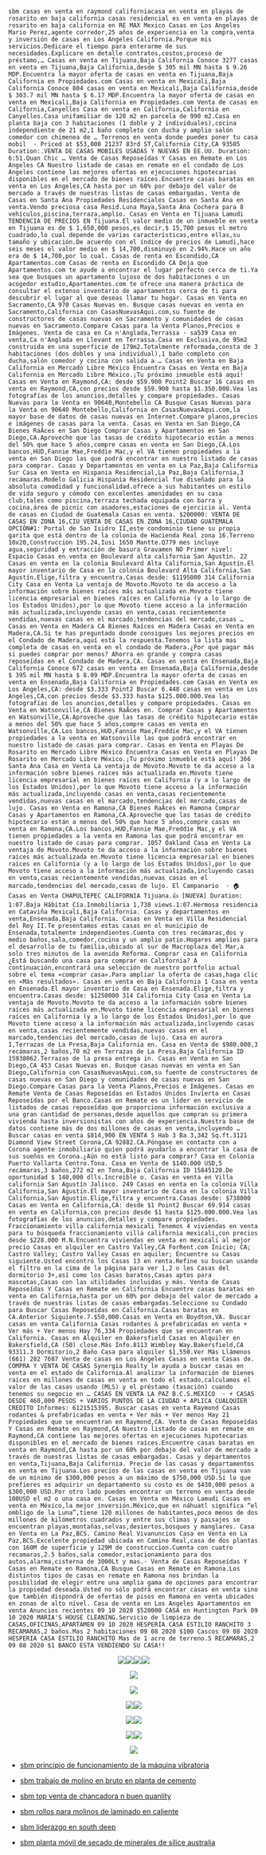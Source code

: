 
```
sbm casas en venta en raymond californiacasa en venta en playas de rosarito en baja california casas residencial es en venta en playas de rosarito en baja california en RE MAX Mexico Casas en Los Angeles Mario Perez,agente corredor,25 años de experiencia en la compra,venta y inversión de casas en Los Angeles California.Porque mis servicios.Dedicare el tiempo para enterarme de sus necesidades.Explicare en detalle contratos,costos,proceso de préstamo,… Casas en venta en Tijuana,Baja California Conoce 3277 casas en venta en Tijuana,Baja California,desde $ 305 mil MN hasta $ 9.26 MDP.Encuentra la mayor oferta de casas en venta en Tijuana,Baja California en Propiedades.com Casas en venta en Mexicali,Baja California Conoce 804 casas en venta en Mexicali,Baja California,desde $ 303.7 mil MN hasta $ 6.17 MDP.Encuentra la mayor oferta de casas en venta en Mexicali,Baja California en Propiedades.com Venta de casas en California,Canyelles Casa en venta en California,California en Canyelles.Casa unifamiliar de 120 m2 en parcela de 990 m2.Casa en planta baja con 3 habitaciones (1 doble y 2 individuales),cocina independiente de 21 m2,1 baño completo con ducha y amplio salón comedor con chimenea de … Terrenos en venta donde puedes poner tu casa mobil  · Priced at $53,000 21237 83rd ST,California City,CA 93505 Duration:.VENTA DE CASAS MOBILES USADAS Y NUEVAS EN EE.UU. Duration: 6:51.Quan Chic … Venta de Casas Reposeídas Y Casas en Remate en Los Angeles CA Nuestro listado de casas en remate en el condado de Los Angeles contiene las mejores ofertas en ejecuciones hipotecarias disponibles en el mercado de bienes raíces.Encuentre casas baratas en venta en Los Angeles,CA hasta por un 60% por debajo del valor de mercado a través de nuestras listas de casas embargadas. Venta de Casas en Santa Ana Propiedades Residenciales Casas en Santa Ana en venta.Vendo preciosa casa Resid.Luna Maya,Santa Ana Cochera para 8 vehículos,piscina,terraza,amplio. Casas en Venta en Tijuana Lamudi TENDENCIA DE PRECIOS EN Tijuana.El valor medio de un inmueble en venta en Tijuana es de $ 1,650,000 pesos,es decir,$ 15,700 pesos el metro cuadrado,lo cual depende de varias características,entre ellas,su tamaño y ubicación.De acuerdo con el índice de precios de Lamudi,hace seis meses el valor medio en $ 14,700,disminuyó en 2.94%.Hace un año era de $ 14,700,por lo cual. Casas de renta en Escondido,CA Apartamentos.com Casas de renta en Escondido CA Deja que Apartamentos.com te ayude a encontrar el lugar perfecto cerca de ti.Ya sea que busques un apartamento lujoso de dos habitaciones o un acogedor estudio,Apartamentos.com te ofrece una manera práctica de consultar el extenso inventario de apartamentos cerca de ti para descubrir el lugar al que deseas llamar tu hogar. Casas en Venta en Sacramento,CA 970 Casas Nuevas en. Busque casas nuevas en venta en Sacramento,California con CasasNuevasAqui.com,su fuente de constructores de casas nuevas en Sacramento y comunidades de casas nuevas en Sacramento.Compare Casas para la Venta Planos,Precios e Imágenes. Venta de casa en Ca n'Anglada,Terrassa · sa539 Casa en venta,Ca n'Anglada en Llevant en Terrassa.Casa en Exclusiva,de 95m2 construida en una superficie de 179m2.Totalmente reformada,consta de 3 habitaciones (dos dobles y una individual),1 baño completo con ducha,salón comedor y cocina con salida a … Casas en Venta en Baja California en Mercado Libre México Encuentra Casas en Venta en Baja California en Mercado Libre México.¡Tu próximo inmueble está aquí! Casas en Venta en Raymond,CA: desde $59.900 Point2 Buscar 16 casas en venta en Raymond,CA,con precios desde $59.900 hasta $1.350.000.Vea las fotografías de los anuncios,detalles y compare propiedades. Casas Nuevas para la Venta en 90640,Montebello CA Busque Casas Nuevas para la Venta en 90640 Montebello,California en CasasNuevasAqui.com,la mayor base de datos de casas nuevas en Internet.Compare planos,precios e imágenes de casas para la venta. Casas en Venta en San Diego,CA Bienes RaÃ­ces en San Diego Comprar Casas y Apartamentos en San Diego,CA.Aproveche que las tasas de crédito hipotecario están a menos del 50% que hace 5 años,compre casas en venta en San Diego,CA.Los bancos,HUD,Fannie Mae,Freddie Mac,y el VA tienen propiedades a la venta en San Diego las que podrá encontrar en nuestro listado de casas para comprar. Casas y Departamentos en venta en La Paz,Baja California Sur Casa en Venta en Hispania Residencial,La Paz,Baja California,3 recámaras.Modelo Galicia Hispania Residencial fue diseñado para la absoluta comodidad y funcionalidad.ofrece a sus habitantes un estilo de vida seguro y cómodo con excelentes amenidades en su casa club,tales como piscina,terraza techada equipada con barra y cocina,área de picnic con asadores,estaciones de ejercicio al. Venta de casas en Ciudad de Guatemala Casas en venta. $200000: VENTA DE CASAS EN ZONA 16,CIU VENTA DE CASAS EN ZONA 16,CIUDAD GUATEMALA OPCIÓN#1: Portal de San Isidro II,este condominio tiene su propia garita que está dentro de la colonia de Hacienda Real zona 16.Terreno 10x20,Construccion 195.24,Iusi 1650 Mantte.Q779 mes incluye agua,seguridad y extracción de basura Gravamen NO Primer nivel: Espacio Casas en venta en Boulevard alta california San Agustín. 22 Casas en venta en la colonia Boulevard Alta California,San Agustín.El mayor inventario de Casa en la colonia Boulevard Alta California,San Agustín.Elige,filtra y encuentra.Casas desde: $1195000 314 California City Casa en Venta La ventaja de Movoto.Movoto te da acceso a la información sobre bienes raíces más actualizada en.Movoto tiene licencia empresarial en bienes raíces en California (y a lo largo de los Estados Unidos),por lo que Movoto tiene acceso a la información más actualizada,incluyendo casas en venta,casas recientemente vendidas,nuevas casas en el marcado,tendencias del mercado,casas … Casas en Venta en Madera CA Bienes Raíces en Madera Casas en Venta en Madera,CA.Si te has preguntado donde consigues los mejores precios en el Condado de Madera,aquí está la respuesta.Tenemos la lista mas completa de casas en venta en el condado de Madera.¿Por qué pagar más si puedes comprar por menos? Ahorra en grande y compra casas reposeídas en el Condado de Madera,CA. Casas en venta en Ensenada,Baja California Conoce 672 casas en venta en Ensenada,Baja California,desde $ 395 mil MN hasta $ 8.09 MDP.Encuentra la mayor oferta de casas en venta en Ensenada,Baja California en Propiedades.com Casas en Venta en Los Angeles,CA: desde $3.333 Point2 Buscar 6.448 casas en venta en Los Angeles,CA,con precios desde $3.333 hasta $125.000.000.Vea las fotografías de los anuncios,detalles y compare propiedades. Casas en Venta en Watsonville,CA Bienes RaÃ­ces en. Comprar Casas y Apartamentos en Watsonville,CA.Aproveche que las tasas de crédito hipotecario están a menos del 50% que hace 5 años,compre casas en venta en Watsonville,CA.Los bancos,HUD,Fannie Mae,Freddie Mac,y el VA tienen propiedades a la venta en Watsonville las que podrá encontrar en nuestro listado de casas para comprar. Casas en Venta en Playas De Rosarito en Mercado Libre México Encuentra Casas en Venta en Playas De Rosarito en Mercado Libre México.¡Tu próximo inmueble está aquí! 366 Santa Ana Casa en Venta La ventaja de Movoto.Movoto te da acceso a la información sobre bienes raíces más actualizada en.Movoto tiene licencia empresarial en bienes raíces en California (y a lo largo de los Estados Unidos),por lo que Movoto tiene acceso a la información más actualizada,incluyendo casas en venta,casas recientemente vendidas,nuevas casas en el marcado,tendencias del mercado,casas de lujo. Casas en Venta en Ramona,CA Bienes RaÃ­ces en Ramona Comprar Casas y Apartamentos en Ramona,CA.Aproveche que las tasas de crédito hipotecario están a menos del 50% que hace 5 años,compre casas en venta en Ramona,CA.Los bancos,HUD,Fannie Mae,Freddie Mac,y el VA tienen propiedades a la venta en Ramona las que podrá encontrar en nuestro listado de casas para comprar. 1057 Oakland Casa en Venta La ventaja de Movoto.Movoto te da acceso a la información sobre bienes raíces más actualizada en.Movoto tiene licencia empresarial en bienes raíces en California (y a lo largo de los Estados Unidos),por lo que Movoto tiene acceso a la información más actualizada,incluyendo casas en venta,casas recientemente vendidas,nuevas casas en el marcado,tendencias del mercado,casas de lujo. El Campanario  · 🏠 Casas en Venta CHAPULTEPEC CALIFORNIA Tijuana.👍 [NUEVA] Duration: 1:07.Baja Hábitat Cía.Inmobiliaria 1,738 views.1:07.Hermosa residencia en Cataviña Mexicali,Baja California. Casas y departamentos en venta,Ensenada,Baja California. Casas en Venta en Villa Residencial del Rey II.Te presentamos estas casas en el municipio de Ensenada,totalmente independientes.Cuenta con tres recámaras,dos y medio baños,sala,comedor,cocina y un amplio patio.Hogares amplios para el desarrollo de tu familia,ubicado al sur de Macroplaza del Mar,a solo tres minutos de la avenida Reforma. Comprar casa en California ¿Está buscando una casa para comprar en California? A continuación,encontrará una selección de nuestro portfolio actual sobre el tema «comprar casa».Para ampliar la oferta de casas,haga clic en «Más resultados». Casas en venta en Baja California 1 Casa en venta en Ensenada.El mayor inventario de Casa en Ensenada.Elige,filtra y encuentra.Casas desde: $1250000 314 California City Casa en Venta La ventaja de Movoto.Movoto te da acceso a la información sobre bienes raíces más actualizada en.Movoto tiene licencia empresarial en bienes raíces en California (y a lo largo de los Estados Unidos),por lo que Movoto tiene acceso a la información más actualizada,incluyendo casas en venta,casas recientemente vendidas,nuevas casas en el marcado,tendencias del mercado,casas de lujo. Casa en aurora 1,Terrazas de La Presa,Baja California en. Casa en Venta de $980.000,3 recámaras,2 baños,70 m2 en Terrazas de La Presa,Baja California ID 15938062.Terrazas de la presa entrega in. Casas en Venta en San Diego,CA 453 Casas Nuevas en. Busque casas nuevas en venta en San Diego,California con CasasNuevasAqui.com,su fuente de constructores de casas nuevas en San Diego y comunidades de casas nuevas en San Diego.Compare Casas para la Venta Planos,Precios e Imágenes. Casas en Remate Venta de Casas Reposeídas en Estados Unidos Invierta en Casas Reposeídas por el Banco.Casas en Remate es un líder en servicio de listados de casas reposeídas que proporciona información exclusiva a una gran cantidad de personas,desde aquellos que compran su primera vivienda hasta inversionistas con años de experiencia.Nuestra base de datos contiene más de dos millones de casas en venta,incluyendo … Buscar casas en venta $814,900 EN VENTA 5 Hab 3 Ba 3,342 Sq.ft.3121 Diamond View Street Corona,CA 92882.CA.Póngase en contacto con a Corona agente inmobiliario quien podrá ayudarlo a encontrar la casa de sus sueños en Corona.¿Aún no está listo para comprar? Casa en Colonia Puerto Vallarta Centro.Tona. Casa en Venta de $140.000 USD,5 recámaras,3 baños,272 m2 en Tona,Baja California ID 15845120.De oportunidad $ 140,000 dlls.Increible o. Casas en venta en Villa california San Agustín Jalisco. 249 Casas en venta en la colonia Villa California,San Agustín.El mayor inventario de Casa en la colonia Villa California,San Agustín.Elige,filtra y encuentra.Casas desde: $738000 Casas en Venta en California,CA: desde $1 Point2 Buscar 69.914 casas en venta en California,con precios desde $1 hasta $125.000.000.Vea las fotografías de los anuncios,detalles y compare propiedades. Fraccionamiento villa california mexicali Tenemos 4 viviendas en venta para tu búsqueda fraccionamiento villa california mexicali,con precios desde $228.000 M.N.Encuentra viviendas en venta en mexicali al mejor precio Casas en alquiler en Castro Valley,CA ForRent.com Inicio; CA; Castro Valley; Castro Valley Casas en aquiler; Encuentre su Casas siguiente.Usted encontró los Casas 13 en renta.Refine su buscan usando el filtro en la cima de la página para ver 1,2 o los Casas del dormitorio 3+,así como los Casas baratos,Casas aptos para mascotas,Casas con las utilidades incluidas y más. Venta de Casas Reposeídas Y Casas en Remate en California Encuentre casas baratas en venta en California,hasta por un 60% por debajo del valor de mercado a través de nuestras listas de casas embargadas.Seleccione su Condado para Buscar Casas Reposeídas en California.Casas baratas en CA.Anterior Siguiente.7.$50,000.Casas en Venta en Boydton,VA. Buscar casas en venta California Casas rodantes & prefabricadas en venta + Ver más + Ver menos Hay 76,334 Propiedades que se encuentran en California. Casas en Alquiler en Bakersfield Casas en Alquiler en Bakersfield,CA (50) close.Más Info.8113 Wimbley Way.Bakersfield,CA 93311.3 Dormitorio,2 Baño Casa para alquiler $1,550.Ver Más Llámenos (661) 282 7687 Venta de casas en Los Angeles Casas en venta Casas de. COMPRA Y VENTA DE CASAS Synergia Realty le ayuda a buscar casas en venta en el estado de California.Al analizar la información de bienes raíces en millones de casas en venta en todo el estado,calculamos el valor de las casas usando (MLS) y el préstamo (tasación) cuando tenemos su negocio en … CASAS EN VENTA LA PAZ B.C.S.MEXICO  · + CASAS DESDE 460,000 PESOS + VARIOS PUNTOS DE LA CIUDAD + APLICA CUALQUIER CREDITO Informes: 6121515395. Buscar casas en venta Raymond Casas rodantes & prefabricadas en venta + Ver más + Ver menos Hay 21 Propiedades que se encuentran en Raymond,CA. Venta de Casas Reposeídas Y Casas en Remate en Raymond,CA Nuestro listado de casas en remate en Raymond,CA contiene las mejores ofertas en ejecuciones hipotecarias disponibles en el mercado de bienes raíces.Encuentre casas baratas en venta en Raymond,CA hasta por un 60% por debajo del valor de mercado a través de nuestras listas de casas embargadas. Casas y departamentos en venta,Tijuana,Baja California. Precio de las casas y departamentos en venta en Tijuana.Los precios de las casas en venta en Tijuana van de un mínimo de $300,000 pesos a un máximo de $750,000 USD.Si lo que prefieres es adquirir un departamento su costo es de $430,000 pesos a $300,000 USD.Por otro lado puedes encontrar un terreno en venta desde 100USD el m2 o una casa en. Casas en Venta en México Lamudi Casas en venta en México,la mejor inversión.México,que en náhuatl significa “el ombligo de la Luna”,tiene 120 millones de habitantes,poco menos de dos millones de kilómetros cuadrados y entre sus climas y paisajes se encuentran playas,montañas,selvas,desiertos,bosques y manglares. Casa en Venta en La Paz,BCS. Camino Real Vivanuncios Casa en Venta en La Paz,BCS.Excelente propiedad ubicada en Camino Real,casa de dos plantas con 160M de superficie y 129M de construccion.Cuenta con cuatro recamaras,2.5 baños,sala comedor,estacionamiento para dos autos,alarma,cisterna de 3000Lt y mas.· Venta de Casas Reposeídas Y Casas en Remate en Ramona,CA Busque Casas en Remate en Ramona.Los distintos tipos de casas en remate en Ramona nos brindan la posibilidad de elegir entre una amplia gama de opciones para encontrar la propiedad deseada.Usted no sólo podrá encontrar casas en venta sino que también dispondrá de ofertas de pisos en Ramona en venta ubicados en zonas de alto nivel. Casa de venta en Los Angeles Apartamentos en venta Anuncios recientes 09 10 2020 $520000 CASA en Huntington Park 09 10 2020 MARIA'S HOUSE CLEANING.Servicio de limpieza de CASAS,OFICINAS,APARTAMEN 09 10 2020 HESPERIA CASA ESTILIO RANCHITO 3 RECAMARAS,2 baños.Mas 2 habitaciones 09 08 2020 $100 Cascos 09 08 2020 HESPERIA CASA ESTILIO RANCHITO Mas de 1 acre de terreno.5 RECAMARAS,2 09 08 2020 $1 BANCO ESTA VENDIENDO SU CASA!! 
```

<div align="center">

<a href="https://es-mill.shibang-china.com/github&k=sbm+casas+en+venta+en+raymond+california"><img src="https://static.shibang-china.com/es/mill/index.jpg"></a><a href="https://es-mill.shibang-china.com/materials.htmlgithub&k=sbm+casas+en+venta+en+raymond+california"><img src="https://static.shibang-china.com/es/mill/materials.jpg"></a><a href="https://es-mill.shibang-china.com/about.htmlgithub&k=sbm+casas+en+venta+en+raymond+california"><img src="https://static.shibang-china.com/es/mill/about.jpg"></a><a href="https://es-mill.shibang-china.com/contact.htmlgithub&k=sbm+casas+en+venta+en+raymond+california"><img src="https://static.shibang-china.com/es/mill/contact.jpg"></a>

<a href="https://es-mill.shibang-china.com/github&k=sbm+casas+en+venta+en+raymond+california"><img src="https://static.shibang-china.com/es/mill/banner.jpg"></a>

<a href="https://swt.shibang-china.com/github&k=sbm+casas+en+venta+en+raymond+california"><img src="https://static.shibang-china.com/es/mill/chat.jpg"></a>

<a href="https://es-mill.shibang-china.com/products/vertical-roller-mill.htmlgithub&k=sbm+casas+en+venta+en+raymond+california"><img src="https://static.shibang-china.com/es/mill/vertical.jpg"></a><a href="https://es-mill.shibang-china.com/products/raymond-mill.htmlgithub&k=sbm+casas+en+venta+en+raymond+california"><img src="https://static.shibang-china.com/es/mill/raymond.jpg"></a>

<a href="https://es-mill.shibang-china.com/products/ultrafine-grinding-mill.htmlgithub&k=sbm+casas+en+venta+en+raymond+california"><img src="https://static.shibang-china.com/es/mill/ultrafine.jpg"></a><a href="https://es-mill.shibang-china.com/products/trapezium-grinding-mill.htmlgithub&k=sbm+casas+en+venta+en+raymond+california"><img src="https://static.shibang-china.com/es/mill/trapezium.jpg"></a>

<a href="https://es-mill.shibang-china.com/products/ball-mill.htmlgithub&k=sbm+casas+en+venta+en+raymond+california"><img src="https://static.shibang-china.com/es/mill/ball.jpg"></a><a href="https://es-mill.shibang-china.com/products/hammer-mill.htmlgithub&k=sbm+casas+en+venta+en+raymond+california"><img src="https://static.shibang-china.com/es/mill/hammer.jpg"></a>

<a href="https://swt.shibang-china.com/github&k=sbm+casas+en+venta+en+raymond+california"><img src="https://static.shibang-china.com/es/mill/case.jpg"></a>

</div>


* [sbm principio de funcionamiento de la máquina vibratoria](sbm%20principio%20de%20funcionamiento%20de%20la%20m%C3%A1quina%20vibratoria.md)

* [sbm trabajo de molino en bruto en planta de cemento](sbm%20trabajo%20de%20molino%20en%20bruto%20en%20planta%20de%20cemento.md)

* [sbm top venta de chancadora n buen quanlity](sbm%20top%20venta%20de%20chancadora%20n%20buen%20quanlity.md)

* [sbm rollos para molinos de laminado en caliente](sbm%20rollos%20para%20molinos%20de%20laminado%20en%20caliente.md)

* [sbm liderazgo en south deep](sbm%20liderazgo%20en%20south%20deep.md)

* [sbm planta móvil de secado de minerales de sílice australia](sbm%20planta%20m%C3%B3vil%20de%20secado%20de%20minerales%20de%20s%C3%ADlice%20australia.md)